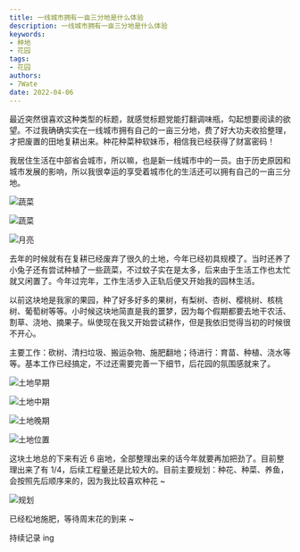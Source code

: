 ```yaml
---
title: 一线城市拥有一亩三分地是什么体验
description: 一线城市拥有一亩三分地是什么体验
keywords:
- 种地
- 花园
tags: 
- 花园
authors:
- 7Wate
date: 2022-04-06
---
```


最近突然很喜欢这种类型的标题，就感觉标题党能打翻调味瓶，勾起想要阅读的欲望。不过我确确实实在一线城市拥有自己的一亩三分地，费了好大功夫收拾整理，才把废置的田地复耕出来。种花种菜种软妹币，相信我已经获得了财富密码！

我居住生活在中部省会城市，所以嘛，也是新一线城市中的一员。由于历史原因和城市发展的影响，所以我很幸运的享受着城市化的生活还可以拥有自己的一亩三分地。

![蔬菜](https://static.7wate.com/img/2022/04/06/ec315473b7385.jpg)

![蔬菜](https://static.7wate.com/img/2022/04/06/a7c0b7be635a2.jpg)

![月亮](https://static.7wate.com/img/2022/04/06/dc1db3b1d516f.jpg)

去年的时候就有在复耕已经废弃了很久的土地，今年已经初具规模了。当时还养了小兔子还有尝试种植了一些蔬菜，不过蚊子实在是太多，后来由于生活工作也太忙就又闲置了。今年过完年，工作生活步入正轨后便又开始我的园林生活。

以前这块地是我家的果园，种了好多好多的果树，有梨树、杏树、樱桃树、核桃树、葡萄树等等。小时候这块地简直是我的噩梦，因为每个假期都要去地干农活、割草、浇地、摘果子。纵使现在我又开始尝试耕作，但是我依旧觉得当初的时候很不开心。

主要工作：砍树、清扫垃圾、搬运杂物、施肥翻地；待进行：育苗、种植、浇水等等。基本工作已经搞定，不过还需要完善一下细节，后花园的氛围感就来了。

![土地早期](https://static.7wate.com/img/2022/04/06/6e2b63563ec62.jpg)

![土地中期](https://static.7wate.com/img/2022/04/06/85b8e412ada7c.jpg)

![土地晚期](https://static.7wate.com/img/2022/04/06/bd2d109e3a518.jpg)

![土地位置](https://static.7wate.com/img/2022/04/06/7a21f375cba26.jpg)

这块土地总的下来有近 6 亩地，全部整理出来的话今年就要再加把劲了。目前整理出来了有 1/4，后续工程量还是比较大的。目前主要规划：种花、种菜、养鱼，会按照先后顺序来的，因为我比较喜欢种花 ~

![规划](https://static.7wate.com/img/2022/04/06/8fb0b0d176b3c.png)

已经松地施肥，等待周末花的到来 ~

持续记录 ing
